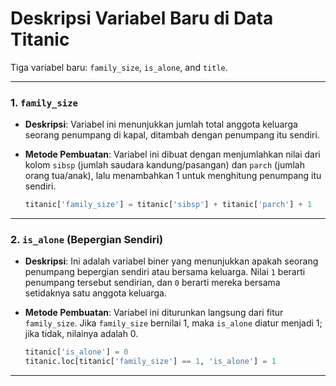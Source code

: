 # Deskripsi Variabel Baru di Data Titanic
Tiga variabel baru: `family_size`, `is_alone`, and `title`.

---

### 1. `family_size`

* **Deskripsi**: Variabel ini menunjukkan jumlah total anggota keluarga seorang penumpang di kapal, ditambah dengan penumpang itu sendiri.

* **Metode Pembuatan**: Variabel ini dibuat dengan menjumlahkan nilai dari kolom `sibsp` (jumlah saudara kandung/pasangan) dan `parch` (jumlah orang tua/anak), lalu menambahkan 1 untuk menghitung penumpang itu sendiri.

    ```python
    titanic['family_size'] = titanic['sibsp'] + titanic['parch'] + 1
    ```

---

### 2. `is_alone` (Bepergian Sendiri)

* **Deskripsi**: Ini adalah variabel biner yang menunjukkan apakah seorang penumpang bepergian sendiri atau bersama keluarga. Nilai `1` berarti penumpang tersebut sendirian, dan `0` berarti mereka bersama setidaknya satu anggota keluarga.

* **Metode Pembuatan**: Variabel ini diturunkan langsung dari fitur `family_size`. Jika `family_size` bernilai 1, maka `is_alone` diatur menjadi 1; jika tidak, nilainya adalah 0.

    ```python
    titanic['is_alone'] = 0
    titanic.loc[titanic['family_size'] == 1, 'is_alone'] = 1
    ```

---
